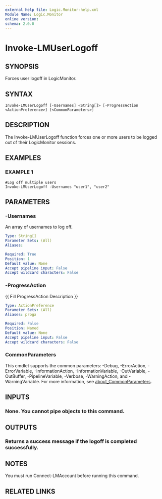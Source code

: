 ```yaml
---
external help file: Logic.Monitor-help.xml
Module Name: Logic.Monitor
online version:
schema: 2.0.0
---
```


# Invoke-LMUserLogoff

## SYNOPSIS
Forces user logoff in LogicMonitor.

## SYNTAX

```
Invoke-LMUserLogoff [-Usernames] <String[]> [-ProgressAction <ActionPreference>] [<CommonParameters>]
```

## DESCRIPTION
The Invoke-LMUserLogoff function forces one or more users to be logged out of their LogicMonitor sessions.

## EXAMPLES

### EXAMPLE 1
```
#Log off multiple users
Invoke-LMUserLogoff -Usernames "user1", "user2"
```

## PARAMETERS

### -Usernames
An array of usernames to log off.

```yaml
Type: String[]
Parameter Sets: (All)
Aliases:

Required: True
Position: 1
Default value: None
Accept pipeline input: False
Accept wildcard characters: False
```

### -ProgressAction
{{ Fill ProgressAction Description }}

```yaml
Type: ActionPreference
Parameter Sets: (All)
Aliases: proga

Required: False
Position: Named
Default value: None
Accept pipeline input: False
Accept wildcard characters: False
```

### CommonParameters
This cmdlet supports the common parameters: -Debug, -ErrorAction, -ErrorVariable, -InformationAction, -InformationVariable, -OutVariable, -OutBuffer, -PipelineVariable, -Verbose, -WarningAction, and -WarningVariable. For more information, see [about_CommonParameters](http://go.microsoft.com/fwlink/?LinkID=113216).

## INPUTS

### None. You cannot pipe objects to this command.
## OUTPUTS

### Returns a success message if the logoff is completed successfully.
## NOTES
You must run Connect-LMAccount before running this command.

## RELATED LINKS

